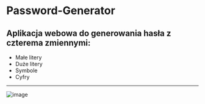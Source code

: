 # Password-Generator
## Aplikacja webowa do generowania hasła z czterema zmiennymi:
- Małe litery
- Duże litery
- Symbole
- Cyfry
------------------------------------------------
![image](https://github.com/szymek343t/Password-Generator/assets/109685036/81a6b081-0a71-469c-a054-074b17d9ac59)

